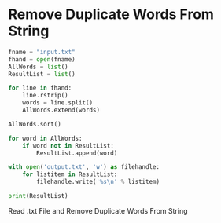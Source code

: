 # Remove Duplicate Words From String
```python
fname = "input.txt"
fhand = open(fname)
AllWords = list()
ResultList = list()

for line in fhand:
    line.rstrip()
    words = line.split()
    AllWords.extend(words)

AllWords.sort()

for word in AllWords:
    if word not in ResultList:
        ResultList.append(word)

with open('output.txt', 'w') as filehandle:
    for listitem in ResultList:
        filehandle.write('%s\n' % listitem)

print(ResultList)
```

Read .txt File and Remove Duplicate Words From String